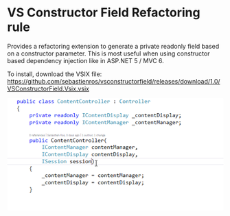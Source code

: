 # VS Constructor Field Refactoring rule

Provides a refactoring extension to generate a private readonly field based on a constructor parameter. This is most useful when using constructor based dependency injection like in ASP.NET 5 / MVC 6.

To install, download the VSIX file: https://github.com/sebastienros/vsconstructorfield/releases/download/1.0/VSConstructorField.Vsix.vsix

<img src="https://raw.githubusercontent.com/sebastienros/vsconstructorfield/master/vsconstructorfield.gif" />
